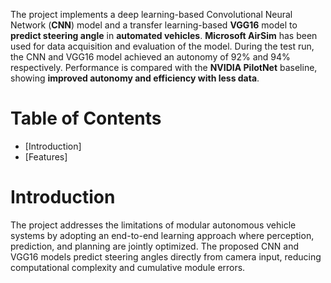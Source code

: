 The project implements a deep learning-based Convolutional Neural Network (**CNN**) model and a transfer learning-based **VGG16** model to **predict steering angle** in **automated vehicles**. **Microsoft AirSim** has been used for data acquisition and evaluation of the model. During the test run, the CNN and VGG16 model achieved an autonomy of 92% and 94% respectively. Performance is compared with the **NVIDIA PilotNet** baseline, showing **improved autonomy and efficiency with less data**. 

# Table of Contents
- [Introduction]
- [Features]

# Introduction
The project addresses the limitations of modular autonomous vehicle systems by adopting an end-to-end learning approach where perception, prediction, and planning are jointly optimized. The proposed CNN and VGG16 models predict steering angles directly from camera input, reducing computational complexity and cumulative module errors.
